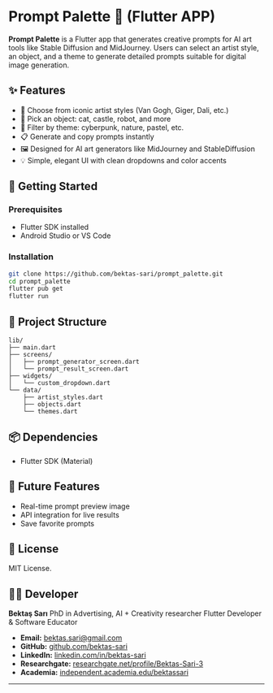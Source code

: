 # Prompt Palette 🎨 (Flutter APP)

**Prompt Palette** is a Flutter app that generates creative prompts for AI art tools like Stable Diffusion and MidJourney. 
Users can select an artist style, an object, and a theme to generate detailed prompts suitable for digital image generation.

## ✨ Features

* 🎨 Choose from iconic artist styles (Van Gogh, Giger, Dali, etc.)
* 🧱 Pick an object: cat, castle, robot, and more
* 🌌 Filter by theme: cyberpunk, nature, pastel, etc.
* 📋 Generate and copy prompts instantly
* 🖼️ Designed for AI art generators like MidJourney and StableDiffusion
* 💡 Simple, elegant UI with clean dropdowns and color accents

## 🚀 Getting Started

### Prerequisites

* Flutter SDK installed
* Android Studio or VS Code

### Installation

```bash
git clone https://github.com/bektas-sari/prompt_palette.git
cd prompt_palette
flutter pub get
flutter run
```

## 📁 Project Structure

```
lib/
├── main.dart
├── screens/
│   ├── prompt_generator_screen.dart
│   └── prompt_result_screen.dart
├── widgets/
│   └── custom_dropdown.dart
└── data/
    ├── artist_styles.dart
    ├── objects.dart
    └── themes.dart
```

## 📦 Dependencies

* Flutter SDK (Material)

## 🧠 Future Features

* Real-time prompt preview image
* API integration for live results
* Save favorite prompts

## 📄 License

MIT License.

## 👨‍💻 Developer

**Bektaş Sarı**
PhD in Advertising, AI + Creativity researcher
Flutter Developer & Software Educator

- **Email:** [bektas.sari@gmail.com](mailto:bektas.sari@gmail.com)  
- **GitHub:** [github.com/bektas-sari](https://github.com/bektas-sari)  
- **LinkedIn:** [linkedin.com/in/bektas-sari](https://www.linkedin.com/in/bektas-sari)  
- **Researchgate:** [researchgate.net/profile/Bektas-Sari-3](https://www.researchgate.net/profile/Bektas-Sari-3)  
- **Academia:** [independent.academia.edu/bektassari](https://independent.academia.edu/bektassari)

---
